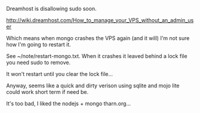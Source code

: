 Dreamhost is disallowing sudo soon.

http://wiki.dreamhost.com/How_to_manage_your_VPS_without_an_admin_user

Which means when mongo crashes the VPS again (and it will) I'm not sure how I'm going to restart it.

See ~/note/restart-mongo.txt. When it crashes it leaved behind a lock file you need sudo to remove.

It won't restart until you clear the lock file...

Anyway, seems like a quick and dirty verison using sqlite and mojo lite could work short term if need be.

It's too bad, I liked the nodejs + mongo tharn.org...
